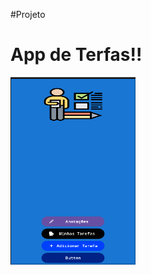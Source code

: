 #Projeto

<h1>App de Terfas!!</h1>

<img src="https://github.com/Claitonok/app-Tarefas-novo/blob/master/Img-app/Captura%20de%20tela%202025-10-02%20074402.png" alt="imagem do app" width="200" height="300">
